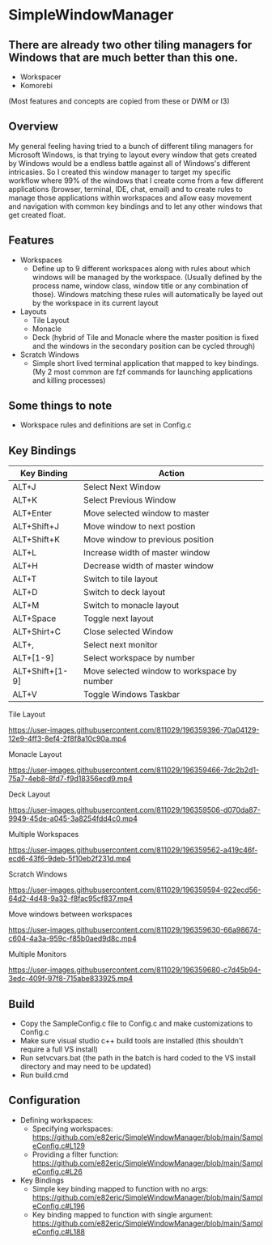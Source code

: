 # SimpleWindowManager

## There are already two other tiling managers for Windows that are much better than this one.
- Workspacer
- Komorebi

(Most features and concepts are copied from these or DWM or I3)

## Overview
My general feeling having tried to a bunch of different tiling managers for Microsoft Windows, is that trying to layout every window that gets created by Windows would be a endless battle against all of Windows's different intricasies.  So I created this window manager to target my specific workflow where 99% of the windows that I create come from a few different applications (browser, terminal, IDE, chat, email) and to create rules to manage those applications within workspaces and allow easy movement and navigation with common key bindings and to let any other windows that get created float.

## Features
- Workspaces
  - Define up to 9 different workspaces along with rules about which windows will be managed by the workspace.  (Usually defined by the process name, window class, window title or any combination of those).  Windows matching these rules will automatically be layed out by the workspace in its current layout
- Layouts
  - Tile Layout
  - Monacle
  - Deck (hybrid of Tile and Monacle where the master position is fixed and the windows in the secondary position can be cycled through) 
- Scratch Windows
  - Simple short lived terminal application that mapped to key bindings.  (My 2 most common are fzf commands for launching applications and killing processes)

## Some things to note
- Workspace rules and definitions are set in Config.c

## Key Bindings
| Key Binding   | Action              |
| ------------- | -------------       |
| ALT+J         | Select Next Window  |
| ALT+K         | Select Previous Window        |
| ALT+Enter     | Move selected window to master |
| ALT+Shift+J   | Move window to next postion |
| ALT+Shift+K   | Move window to previous position |
| ALT+L         | Increase width of master window |
| ALT+H         | Decrease width of master window |
| ALT+T         | Switch to tile layout |
| ALT+D         | Switch to deck layout |
| ALT+M         | Switch to monacle layout |
| ALT+Space     | Toggle next layout |
| ALT+Shirt+C   | Close selected Window |
| ALT+,         | Select next monitor |
| ALT+[1-9] | Select workspace by number|
| ALT+Shift+[1-9] | Move selected window to workspace by number |
| ALT+V         | Toggle Windows Taskbar |

Tile Layout

https://user-images.githubusercontent.com/811029/196359396-70a04129-12e9-4ff3-8ef4-2f8f8a10c90a.mp4

Monacle Layout

https://user-images.githubusercontent.com/811029/196359466-7dc2b2d1-75a7-4eb8-8fd7-f9d18356ecd9.mp4

Deck Layout

https://user-images.githubusercontent.com/811029/196359506-d070da87-9949-45de-a045-3a8254fdd4c0.mp4

Multiple Workspaces

https://user-images.githubusercontent.com/811029/196359562-a419c46f-ecd6-43f6-9deb-5f10eb2f231d.mp4

Scratch Windows

https://user-images.githubusercontent.com/811029/196359594-922ecd56-64d2-4d48-9a32-f8fac95cf837.mp4

Move windows between workspaces

https://user-images.githubusercontent.com/811029/196359630-66a98674-c604-4a3a-959c-f85b0aed9d8c.mp4

Multiple Monitors

https://user-images.githubusercontent.com/811029/196359680-c7d45b94-3edc-409f-97f8-715abe833925.mp4

## Build
* Copy the SampleConfig.c file to Config.c and make customizations to Config.c
* Make sure visual studio c++ build tools are installed (this shouldn't require a full VS install)
* Run setvcvars.bat (the path in the batch is hard coded to the VS install directory and may need to be updated)
* Run build.cmd

## Configuration
* Defining workspaces:
  * Specifying workspaces: https://github.com/e82eric/SimpleWindowManager/blob/main/SampleConfig.c#L129
  * Providing a filter function: https://github.com/e82eric/SimpleWindowManager/blob/main/SampleConfig.c#L26
* Key Bindings 
  * Simple key binding mapped to function with no args: https://github.com/e82eric/SimpleWindowManager/blob/main/SampleConfig.c#L196
  * Key binding mapped to function with single argument: https://github.com/e82eric/SimpleWindowManager/blob/main/SampleConfig.c#L188
